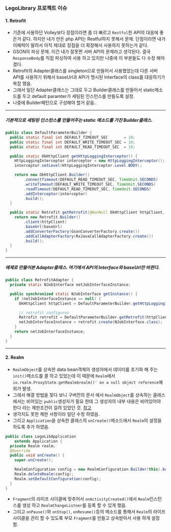 ### LegoLibrary 프로젝트 이슈  
#### 1. Retrofit   
- 기존에 사용하던 Volley보다 장점이라면 좀 더 빠르고 `Restful`한 API의 대응에 좋은거 같다. 하지만 내가 만든 php API는 Restful하지 못해서 문제. 단점이라면 내가 이해력이 딸려서 아직 제대로 장점을 더 확장해서 사용하지 못하는거 같다.      
- GSON의 파싱 문제. 이건 내가 잘못짠 서버 API의 문제라고 생각된다. 결국 `ResponseBody`를 직접 파싱하여 사용 하고 있지만 나중에 이 부분들도 다 수정 해야 겠다.  
- Retrofit의 Adapter클래스를 singleton으로 만들어서 사용했었는데 다른 서버 API를 사용하기 위해서 baseUrl과 API가 명시된 Interface의 class를 대응하기가 복잡 했음. 
- 그래서 일단 Adapter클래스는 그대로 두고 Builder클래스를 만들어서 static메소드를 두고 default paramter가 세팅된 인스턴스를 만들도록 설정. 
- 나중에 Builder패턴으로 구성해야 할거 같음..  

--- 
 
##### 기본적으로 세팅된 인스턴스를 만들어주는 static 메소드를 가진 Builder클래스.   
```java
public class DefaultParameterBuilder {
  public static final int DEFAULT_TIMEOUT_SEC       = 10;
  public static final int DEFAULT_WRITE_TIMEOUT_SEC = 10;
  public static final int DEFAULT_READ_TIMEOUT_SEC  = 10;

  public static OkHttpClient getHttpLoggingInterceptor() {
    HttpLoggingInterceptor interceptor = new HttpLoggingInterceptor();
    interceptor.setLevel(HttpLoggingInterceptor.Level.BODY);

    return new OkHttpClient.Builder()
        .connectTimeout(DEFAULT_READ_TIMEOUT_SEC, TimeUnit.SECONDS)
        .writeTimeout(DEFAULT_WRITE_TIMEOUT_SEC, TimeUnit.SECONDS)
        .readTimeout(DEFAULT_READ_TIMEOUT_SEC, TimeUnit.SECONDS)
        .addInterceptor(interceptor)
        .build();
  }

  public static Retrofit getRetrofit(@NonNull OkHttpClient httpClient, @NonNull String baseUrl) {
    return new Retrofit.Builder()
        .client(httpClient)
        .baseUrl(baseUrl)
        .addConverterFactory(GsonConverterFactory.create())
        .addCallAdapterFactory(RxJavaCallAdapterFactory.create())
        .build();
  }
}
```
---
  
##### 예제로 만들어본 Adapter클래스. 여기에서 API의 Interface와 baseUrl만 바뀐다.  
```java
public class RetrofitAdapter {
  private static NJobInterface netJobInterfaceInstance;

  public synchronized static NJobInterface getInstance() {
    if (netJobInterfaceInstance == null) {
      OkHttpClient httpClient = DefaultParameterBuilder.getHttpLoggingInterceptor();

      // retrofit configures
      Retrofit retrofit = DefaultParameterBuilder.getRetrofit(httpClient, ConstantParams.URL_PREFIX);
      netJobInterfaceInstance = retrofit.create(NJobInterface.class);
    }
    return netJobInterfaceInstance;
  }
}
```  
---
#### 2. Realm
- `RealmObject`를 상속한 data bean객체의 생성자에서 데이터를 초기화 해 주는 `init()`메소드를 콜 하고 있었는데 이 때문에 `Realm`에서 `io.realm.ProxyState.getRealm$realm()' on a null object reference`예외가 발생.  
- 그래서 해결 방법을 찾다 보니 구버전의 문서 에서 `RealmObject`를 상속하는 클래스에서는 비어있는 `public`생성자가 필요 한데 그 생성자의 내부 내용은 비어있어야 한다 라는 제한조건이 걸려 있었던 것. [참고](https://realm.io/kr/docs/java/latest/#section-12)  
- 생각지도 못한 제한 사항이라 일단 수정 하였음.
- 그리고 `Application`을 상속한 클래스의 `onCreate()`메소드에서 `Realm`의 설정을 하도록 추가 하였음. 
```java
public class LegoLibApplication
    extends Application {
  private Realm realm;
  @Override
  public void onCreate() {
    super.onCreate();

    RealmConfiguration config = new RealmConfiguration.Builder(this).build();
    Realm.deleteRealm(config);
    Realm.setDefaultConfiguration(config);
  }
}
```
- `Fragment`의 라이프 사이클에 맞추어서 `onActivityCreated()`에서 `Realm`인스턴스를 생성 하고 `RealmChangeListner`를 등록 할 수 있게 했음. 
- 그리고 `onPause()`와 `onStop()`, `onResume()`등의 메소드를 통해서 `Realm`의 라이프사이클을 관리 할 수 있도록 부모 `Fragment`를 만들고 상속받아서 사용 하게 설정 함. 




